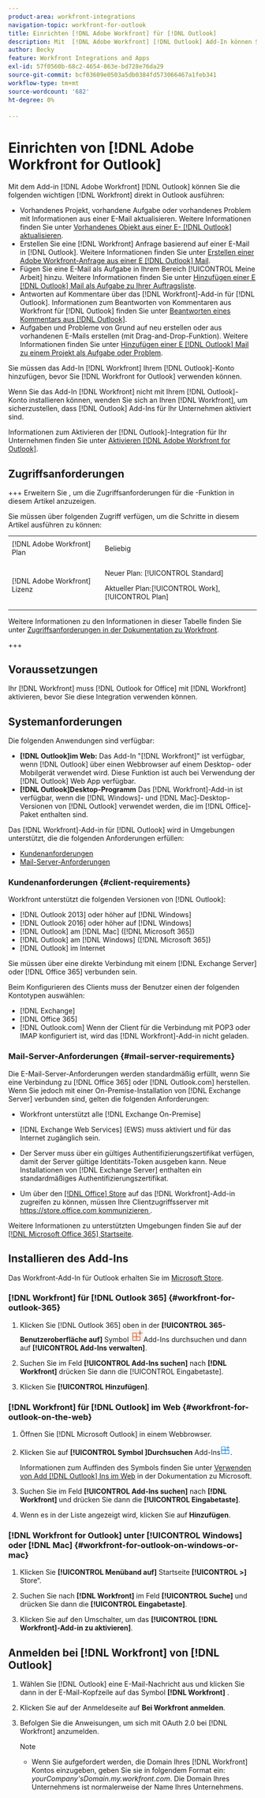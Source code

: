 ```yaml
---
product-area: workfront-integrations
navigation-topic: workfront-for-outlook
title: Einrichten [!DNL Adobe Workfront] für [!DNL Outlook]
description: Mit  [!DNL Adobe Workfront] [!DNL Outlook] Add-In können Sie die wichtigsten  [!DNL Workfront]  direkt in Outlook ausführen.
author: Becky
feature: Workfront Integrations and Apps
exl-id: 57f0560b-68c2-4654-863e-bd728e76da29
source-git-commit: bcf03609e0503a5db0384fd573066467a1feb341
workflow-type: tm+mt
source-wordcount: '682'
ht-degree: 0%

---
```


# Einrichten von [!DNL Adobe Workfront for Outlook]

<!-- Audited: 12/2023 -->

Mit dem Add-in [!DNL Adobe Workfront] [!DNL Outlook] können Sie die folgenden wichtigen [!DNL Workfront] direkt in Outlook ausführen:

* Vorhandenes Projekt, vorhandene Aufgabe oder vorhandenes Problem mit Informationen aus einer E-Mail aktualisieren. Weitere Informationen finden Sie unter [Vorhandenes Objekt aus einer E- [!DNL Outlook]  aktualisieren](../../workfront-integrations-and-apps/using-workfront-with-outlook/update-an-existing-object-from-an-outlook-email.md).
* Erstellen Sie eine [!DNL Workfront] Anfrage basierend auf einer E-Mail in [!DNL Outlook]. Weitere Informationen finden Sie unter [Erstellen einer Adobe Workfront-Anfrage aus einer E [!DNL Outlook] Mail](../../workfront-integrations-and-apps/using-workfront-with-outlook/create-a-wf-request-from-an-outlook-email.md).
* Fügen Sie eine E-Mail als Aufgabe in Ihrem Bereich [!UICONTROL Meine Arbeit] hinzu. Weitere Informationen finden Sie unter [Hinzufügen einer E [!DNL Outlook] Mail als Aufgabe zu Ihrer Auftragsliste](../../workfront-integrations-and-apps/using-workfront-with-outlook/add-outlook-email-as-task-to-your-work-list.md).
* Antworten auf Kommentare über das [!DNL Workfront]-Add-in für [!DNL Outlook]. Informationen zum Beantworten von Kommentaren aus Workfront für [!DNL Outlook] finden Sie unter [Beantworten eines Kommentars aus [!DNL Outlook]](../../workfront-integrations-and-apps/using-workfront-with-outlook/reply-to-a-comment-from-outlook.md).
* Aufgaben und Probleme von Grund auf neu erstellen oder aus vorhandenen E-Mails erstellen (mit Drag-and-Drop-Funktion). Weitere Informationen finden Sie unter [Hinzufügen einer E [!DNL Outlook] Mail zu einem Projekt als Aufgabe oder Problem](../../workfront-integrations-and-apps/using-workfront-with-outlook/add-outlook-email-to-project-as-task-or-issue.md).

Sie müssen das Add-In [!DNL Workfront] Ihrem [!DNL Outlook]-Konto hinzufügen, bevor Sie [!DNL Workfront for Outlook] verwenden können.

Wenn Sie das Add-In [!DNL Workfront] nicht mit Ihrem [!DNL Outlook]-Konto installieren können, wenden Sie sich an Ihren [!DNL Workfront], um sicherzustellen, dass [!DNL Outlook] Add-Ins für Ihr Unternehmen aktiviert sind.

Informationen zum Aktivieren der [!DNL Outlook]-Integration für Ihr Unternehmen finden Sie unter [Aktivieren [!DNL Adobe Workfront for Outlook]](../../administration-and-setup/configure-integrations/enable-workfront-for-outlook.md).

## Zugriffsanforderungen

+++ Erweitern Sie , um die Zugriffsanforderungen für die -Funktion in diesem Artikel anzuzeigen.

Sie müssen über folgenden Zugriff verfügen, um die Schritte in diesem Artikel ausführen zu können:

<table style="table-layout:auto"> 
 <col> 
 <col> 
 <tbody> 
  <tr> 
   <td role="rowheader">[!DNL Adobe Workfront] Plan</td> 
   <td> <p>Beliebig</p> </td> 
  </tr> 
  <tr> 
   <td role="rowheader">[!DNL Adobe Workfront] Lizenz</td> 
   <td> 
   <p>Neuer Plan: [!UICONTROL Standard]</p> 
   <p>Aktueller Plan:[!UICONTROL Work], [!UICONTROL Plan]</p> </td> 
  </tr> 
 </tbody> 
</table>

Weitere Informationen zu den Informationen in dieser Tabelle finden Sie unter [Zugriffsanforderungen in der Dokumentation zu Workfront](/help/quicksilver/administration-and-setup/add-users/access-levels-and-object-permissions/access-level-requirements-in-documentation.md).

+++

## Voraussetzungen

Ihr [!DNL Workfront] muss [!DNL Outlook for Office] mit [!DNL Workfront] aktivieren, bevor Sie diese Integration verwenden können.

## Systemanforderungen

Die folgenden Anwendungen sind verfügbar:

* **[!DNL Outlook]im Web:** Das Add-In &quot;[!DNL Workfront]&quot; ist verfügbar, wenn [!DNL Outlook] über einen Webbrowser auf einem Desktop- oder Mobilgerät verwendet wird. Diese Funktion ist auch bei Verwendung der [!DNL Outlook] Web App verfügbar.
* **[!DNL Outlook]Desktop-Programm** Das [!DNL Workfront]-Add-in ist verfügbar, wenn die [!DNL Windows]- und [!DNL Mac]-Desktop-Versionen von [!DNL Outlook] verwendet werden, die im [!DNL Office]-Paket enthalten sind.

Das [!DNL Workfront]-Add-in für [!DNL Outlook] wird in Umgebungen unterstützt, die die folgenden Anforderungen erfüllen:

* [Kundenanforderungen](#client-requirements-client-requirements)
* [Mail-Server-Anforderungen](#mail-server-requirements-mail-server-requirements)

### Kundenanforderungen {#client-requirements}

Workfront unterstützt die folgenden Versionen von [!DNL Outlook]:

* [!DNL Outlook 2013] oder höher auf [!DNL Windows]
* [!DNL Outlook 2016] oder höher auf [!DNL Windows]
* [!DNL Outlook] am [!DNL Mac] ([!DNL Microsoft 365])
* [!DNL Outlook] am [!DNL Windows] ([!DNL Microsoft 365])
* [!DNL Outlook] im Internet

Sie müssen über eine direkte Verbindung mit einem [!DNL Exchange Server] oder [!DNL Office 365] verbunden sein.

Beim Konfigurieren des Clients muss der Benutzer einen der folgenden Kontotypen auswählen:

* [!DNL Exchange]
* [!DNL Office 365]
* [!DNL Outlook.com] Wenn der Client für die Verbindung mit POP3 oder IMAP konfiguriert ist, wird das [!DNL Workfront]-Add-in nicht geladen.

### Mail-Server-Anforderungen {#mail-server-requirements}

Die E-Mail-Server-Anforderungen werden standardmäßig erfüllt, wenn Sie eine Verbindung zu [!DNL Office 365] oder [!DNL Outlook.com] herstellen. Wenn Sie jedoch mit einer On-Premise-Installation von [!DNL Exchange Server] verbunden sind, gelten die folgenden Anforderungen:

* Workfront unterstützt alle [!DNL Exchange On-Premise]
* [!DNL Exchange Web Services] (EWS) muss aktiviert und für das Internet zugänglich sein.
* Der Server muss über ein gültiges Authentifizierungszertifikat verfügen, damit der Server gültige Identitäts-Token ausgeben kann. Neue Installationen von [!DNL Exchange Server] enthalten ein standardmäßiges Authentifizierungszertifikat.

  <!--this used to be here but Dev asked for it to be taken out - logged issue for editing this article on 4-26-2023: For more information, see [Digital certificates and encryption in [!DNL Exchange 2016]](https://technet.microsoft.com/en-us/library/dd351044(v=exchg.160).aspx) and [Set-AuthConfig](https://technet.microsoft.com/en-us/library/jj215766(v=exchg.160).aspx).-->

* Um über den [[!DNL Office] Store](https://store.office.com/) auf das [!DNL Workfront]-Add-in zugreifen zu können, müssen Ihre Clientzugriffsserver mit [https://store.office.com kommunizieren ](https://store.office.com/).

Weitere Informationen zu unterstützten Umgebungen finden Sie auf der [[!DNL Microsoft Office 365] Startseite](https://products.office.com/en-us/office-365-home).

## Installieren des Add-Ins

Das Workfront-Add-In für Outlook erhalten Sie im [Microsoft Store](https://appsource.microsoft.com/en-us/product/office/WA104380943?tab=Overview).

### [!DNL Workfront] für [!DNL Outlook 365] {#workfront-for-outlook-365}

1. Klicken Sie [!DNL Outlook 365] oben in der **[!UICONTROL 365-Benutzeroberfläche auf]** Symbol ![](assets/outlook-add-in-26x26.png)Add-Ins durchsuchen und dann auf **[!UICONTROL Add-Ins verwalten]**.

1. Suchen Sie im Feld **[!UICONTROL Add-Ins suchen]** nach **[!DNL Workfront]** drücken Sie dann die [!UICONTROL Eingabetaste].

1. Klicken Sie **[!UICONTROL Hinzufügen]**.

### [!DNL Workfront] für [!DNL Outlook] im Web {#workfront-for-outlook-on-the-web}

1. Öffnen Sie [!DNL Microsoft Outlook] in einem Webbrowser.
1. Klicken Sie auf **[!UICONTROL Symbol ]Durchsuchen** Add-Ins![](assets/outlook-add-in-web-version-20x20.png).

   Informationen zum Auffinden des Symbols finden Sie unter [Verwenden von Add [!DNL Outlook] Ins im Web](https://support.microsoft.com/en-us/office/using-add-ins-in-outlook-on-the-web-8f2ce816-5df4-44a5-958c-f7f9d6dabdce#bkmk_addaddinsicon) in der Dokumentation zu Microsoft.

1. Suchen Sie im Feld **[!UICONTROL Add-Ins suchen]** nach **[!DNL Workfront]** und drücken Sie dann die **[!UICONTROL Eingabetaste]**.

1. Wenn es in der Liste angezeigt wird, klicken Sie auf **Hinzufügen**.

### [!DNL Workfront for Outlook] unter [!UICONTROL Windows] oder [!DNL Mac] {#workfront-for-outlook-on-windows-or-mac}

1. Klicken Sie **[!UICONTROL Menüband auf]** Startseite **[!UICONTROL >]** Store“.

1. Suchen Sie nach **[!DNL Workfront]** im Feld **[!UICONTROL Suche]** und drücken Sie dann die **[!UICONTROL Eingabetaste]**.

1. Klicken Sie auf den Umschalter, um das **[!UICONTROL [!DNL Workfront]-Add-in zu aktivieren]**.

## Anmelden bei [!DNL Workfront] von [!DNL Outlook]

1. Wählen Sie [!DNL Outlook] eine E-Mail-Nachricht aus und klicken Sie dann in der E-Mail-Kopfzeile auf das Symbol **[!DNL Workfront]** .
1. Klicken Sie auf der Anmeldeseite auf **Bei Workfront anmelden**.
1. Befolgen Sie die Anweisungen, um sich mit OAuth 2.0 bei [!DNL Workfront] anzumelden. <!--Enhanced Authentication or your Security Assertion Markup Language (SAML) URL.-->

   <!--Before users can log in to the [!DNL Workfront] add-in using SAML, a [!DNL Workfront] administrator must first enable [!DNL Office 365] add-ins to authenticate using a SAML 2.0 solution. For more information, see the section [Configure [!DNL Adobe Workfront] with SAML 2.0](../../administration-and-setup/add-users/single-sign-on/configure-workfront-saml-2.md#enable-saml-with-office-365) in the article [Configure [!DNL Adobe Workfront] with SAML 2.0](../../administration-and-setup/add-users/single-sign-on/configure-workfront-saml-2.md).-->

   >[!NOTE]
   >
   >* Wenn Sie aufgefordert werden, die Domain Ihres [!DNL Workfront] Kontos einzugeben, geben Sie sie in folgendem Format ein: *yourCompany&#39;sDomain.my.workfront.com*. Die Domain Ihres Unternehmens ist normalerweise der Name Ihres Unternehmens.

<!--ADDITIONAL BULLET REMOVED FROM NOTE BOX: Enhanced Authentication is not available until a Workfront administrator enables it for this integration.-->
